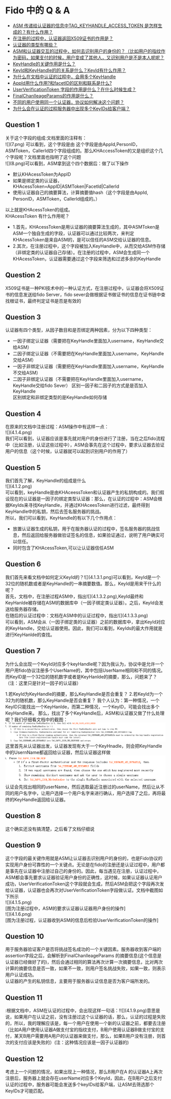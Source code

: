 #  Fido 中的 Q & A

  * [ASM 传递给认证器的信息中TAG_KEYHANDLE_ACCESS_TOKEN 是怎样生成的？有什么作用？](#1)
  *  [在注册的过程中，认证器返回X509证书的作用是？](#2)
  *  [认证器的类型有哪些？](#3)
  *   [ASM和认证器交互的过程中，如何去识别用户的身份的？（比如用户的指纹作为密码，如果支付的时候，用户变成了其他人，又识别用户是不是本人呢呢？](#4)
  *   [KeyHandle的关键作用是什么？](#5)
  *   [KeyId和KeyHandle的的关系是什么？KeyId有什么作用？](#6)
  *   [为什么在文档中认证的过程中，会用多个KeyHandle](#7)
  *   [AppId用什么作用?和facetID的区别和联系是什么?](#8)
  *   [UserVerificationToken 字段的作用是什么？在什么时候生成？](#9)
  *   [FinalChanlleageParams的作用是什么？](#10)
  *   [不同的用户使用同一个认证器，协议如何解决这个问题？](#11)
  *   [为什么会在认证的过程服务器中出现多个KeyIDs给客户端？](#12)



  <h2 id="1">Question 1</h2>
   关于这个字段的组成:文档里面的注释有：</br>![](7.png) 可以看到，这个字段是由  这个字段是由AppId,PersonID，ASMToken，CallerId四个字段组成的。那么KHAccessToken的又是组织这个几个字段呢？文档里面也指明了这个问题
<br/>![](8.png)可以看到，ASM拿到这个四个数据后：做了以下操作
   
   *  默认KHAcessToken为AppID
   *  如果是绑定类的认证器，KHAcessToken=AppID|ASMToken|FacetId|CallerId
   *  使用认证器自己的摘要算法，计算摘要值hash（这个字段是由AppId,  PersonID，ASMToken，CallerId组成的。）
   
 以上就是KHAcessToken的组成。</br> KHAcessToken 有什么作用呢？
   
  * 1.首先，KHAcessToken是用认证器的摘要算法生成的，其中ASMToken是ASM一个独自生成的字段，认证器可以通过比较两次，来判定KHAcessToken是来自ASM的，是可以信任的ASM交给认证器的信息。
  * 2.其次，在注册过程中，这个字段被加入KeyHandle中，从而交给ASM作存储（非绑定类的认证器自己存储）。在注册的过程中，ASM会生成同一个KHAcessToken，认证器需要通过这个字段来筛选和过滤多余的KeyHandle


  <h2 id="2">Question 2</h2>
  X509证书是一种PKI技术中的一种认证方式，在注册过程中，认证器会将X509证书的信息发送给fido Server，fido sever会做根据证书做证书的信息在证书链中查找根证书，最终判定证书是否是有效的
 
 <h2 id="3">Question 3</h2> 
  认证器有四个类型，从因子数目和是否绑定两种因素，分为以下四种类型：
   
   * 一因子绑定认证器（需要把在KeyHandle里面加入username，KeyHandle交给ASM）
   * 二因子绑定认证器（不需要把在KeyHandle里面加入username，KeyHandle交给ASM）
   * 一因子非绑定认证器（需要把在KeyHandle里面加入username，KeyHandle不交给ASM）
   * 二因子非绑定认证器（不需要把在KeyHandle里面加入username，KeyHandle交给fido Sever）
   区别一因子和二因子的方式是是否加入KeyHandle</br>区别绑定和非绑定类型的是KeyHandle如何存储

   <h2 id="4">Question 4</h2>
 在原来的文档中注册过程：ASM操作中有这样一点：</br>
 ![](4.1.4.png)</br>我们可以看到，认证器应该是事先就对用户的身份进行了注册，当在之后fido流程中（比如注册，认证这些过程中），ASM会事先在这个过程中，要求认证器去验证用户的信息（这个时候，认证器就可以起到识别用户的作用了）

  <h2 id="5">Question 5</h2>我们首先了解，KeyHandle的组成是什么</br>![](4.1.2.png)</br>
 可以看到，keyHandle是由KHAceessToken和认证器产生的私钥构成的。我们假设现在的认证器是一因子的绑定类型认证器：那么，在认证的过程中：ASM会根据KeyIds来寻找KeyHandle，并通过KHAceesToken进行过滤，最终得到KeyHandle中的私钥，然后去签名服务器的挑战。</br>所以，我们可以看到，KeyHandle的有以下几个作用点：</br>
   
   *  放置认证器生成的私钥，用于在服务器认证的过程中，签名服务器的挑战信息，然后返回给服务器做验证签名的信息，如果验证通过，说明了用户确实可以信任。
   *  同时包含了KHAcessToken,可以让认证器信任ASM
 
  <h2 id="6">Question 6</h2>
  我们首先来看文档中如何定义KeyId的？![](4.1.3.1.png)可以看到，KeyId是一个32位的随机数或者是KeyHandle的一串摘要数值。那么，KeyId是用来干什么的呢？</br>首先，文档中，在注册过程ASM中，指出![](4.1.3.2.png),KeyId最终和KeyHanlde被存储在ASM的数据库中（一因子绑定类认证器）。之后，KeyId会发送给服务器存储。</br>在随后的认证过程中：文档在ASM中的认证过程中，指出![](4.1.3.3.png) </br>可以看到，ASM会从（一因子绑定类的认证器）之前的数据库中，拿出KeyId对应的KeyHandle，交给认证器使用。因此，我们可以看到，KeyIds的最大作用就是进行KeyHanlde的查找。

  <h2 id="7">Question 7</h2>
   为什么会出现一个KeyId对应多个keyHandle呢？因为我认为，协议中是允许一个用户用fido协议注册多个UserName的，其中包括UserName相同和不同的情况。而KeyID是一个32位的随机数字或者是KeyHanlde的摘要，那么，问题来了？（注：这里只是针对一因子的认证器）

1.若KeyId为KeyHandle的摘要，那么KeyHandle是否会重复？
2.若KeyId为一个32为的随机数，那么KeyHandle是否会重复？
我个人认为：第一种情况，一个KeyID只能找出一个KeyHanlde，而第二种情况，一个KeyID，可能会找出多个KeyHandle来。
那么，找出了多个KeyHandle后，ASM和认证器又做了什么处理呢？我们仔细看文档中的截图：![](4.1.7.png)这里首先从认证器出发，认证器发现有大于一个KeyHnadle，则会把KeyHandle中的UsernName都返回给认证器，然后认证器这样做![](4.1.8.png)认证会先找出相同的userName，然后选取最近注册过的userName，然后让从不同的用户名字中，让用户选择一个用户名字来进行确认，用户选择了之后，再将最终的KeyHandle返回给认证器。
    
  <h2 id="8">Question 8</h2>这个确实还没有搞清楚，之后看了文档仔细说
  
  
  <h2 id="9">Question 9</h2>这个字段的最关键作用就是ASM让认证器去识别用户的身份的，也是Fido协议的实现用户身份可靠性的一个关键点。无论是在fido的注册还是认证过程中，用户都是事先在认证器中注册过自己的身份的。因此，每当遇见在注册，认证过程中，ASM都会事先要求认证器验证用户身份的正确性，这时候，如果认证器认证用户成功，UserVerificationToken这个字段就会生成，然后ASM会把这个字段再次发给认证器，认证器也会再次对UserVerificationToken字段做认证。文档中截图如下所示</br>![](4.1.5.png)</br>[图为注册过程中，ASM的要求认证器认证器用户身份的操作]</br>![](4.1.6.png)</br>[图为注册过程，认证器收到ASM的信息后检验UserVerificationToken的操作]
  
 <h2 id="10">Question 10</h2>用于服务器验证客户是否将挑战签名成功的一个关键因素。服务器收到客户端的assertion字段之后，会解析到FinalChanlleageParams 的摘要信息(这个信息是认证器已经做好了的)，然后会通过相同的算法再次计算一次摘要信息，比对两次计算的摘要信息是否一致，如果不一致，则用户签名挑战失败，如果一致，则表示用户认证成功。</br>认证器的产生的私钥信息，主要用于服务器认证信息是否为客户端所发的。

 <h2 id="11">Question 11</h2>:根据文档中，ASM在认证的过程中，会出现这样一句话：!![](4.1.9.png)意思是说，如果用户在认证之前，没有注册过这个认证器的话，那么，认证的过程是失败的，所以，我的理解应该是，每一个用户在使用一个新的认证器之前，都要去注册（比如A用户使用认证器A做支付宝的指纹支付，B用户使用认证器B做支付宝的支付，某天B用户需要用A用户的认证器来做支付，那么，如果B用户没有注册，则首次的支付应该是失败的）(注：这种情况应该是一因子认证器的)
 
<h2 id="12">Question 12</h2>考虑上一个问题的情况，如果出现上一种情况，那么B用户在A 的认证器A上再次注册后，服务器上就会存在userName对应多个KeyId，因此，在B用户之后支付认证的过程中，服务器可能会发送多个keyIDs给客户端，让ASM去筛选那个KeyIDs才可能匹配。